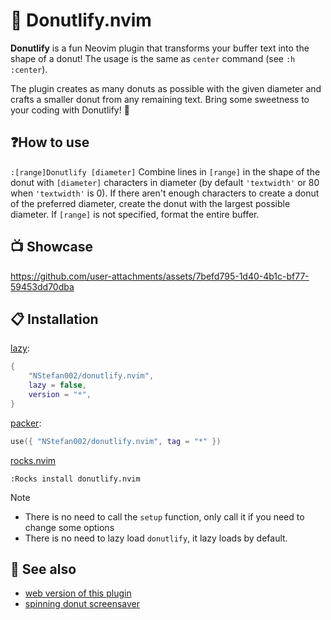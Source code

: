 # 🍩 Donutlify.nvim

**Donutlify** is a fun Neovim plugin that transforms your buffer text into the
shape of a donut! The usage is the same as `center` command (see `:h
:center`).

The plugin creates as many donuts as possible with the given diameter and
crafts a smaller donut from any remaining text. Bring some sweetness to your
coding with Donutlify! 🍩

## ❓How to use

`:[range]Donutlify [diameter]`
Combine lines in `[range]` in the shape of the donut with `[diameter]`
characters in diameter (by default `'textwidth'` or 80 when `'textwidth'` is 0).
If there aren't enough characters to create a donut of the preferred diameter,
create the donut with the largest possible diameter.
If `[range]` is not specified, format the entire buffer.

## 📺 Showcase

<https://github.com/user-attachments/assets/7befd795-1d40-4b1c-bf77-59453dd70dba>

## 📋 Installation

[lazy](https://github.com/folke/lazy.nvim):

```lua
{
    "NStefan002/donutlify.nvim",
    lazy = false,
    version = "*",
}
```

[packer](https://github.com/wbthomason/packer.nvim):

```lua
use({ "NStefan002/donutlify.nvim", tag = "*" })
```

[rocks.nvim](https://github.com/nvim-neorocks/rocks.nvim)

`:Rocks install donutlify.nvim`

> [!NOTE]
>
> - There is no need to call the `setup` function, only call it if you
>         need to change some options
> - There is no need to lazy load `donutlify`, it lazy loads by default.

## 👀 See also

- [web version of this plugin](https://nstefan002.github.io/donutlify/)
- [spinning donut screensaver](https://github.com/NStefan002/donut.nvim)
